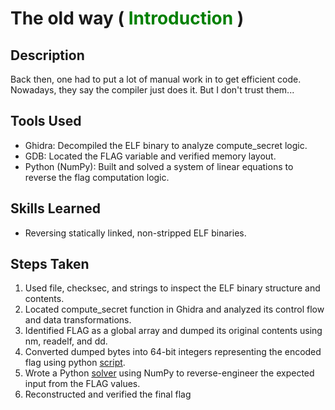# The old way (<font color=green> Introduction </font>)


## Description
Back then, one had to put a lot of manual work in to get efficient code. Nowadays, they say the compiler just does it. But I don't trust them...


## Tools Used

- Ghidra: Decompiled the ELF binary to analyze compute_secret logic.
- GDB: Located the FLAG variable and verified memory layout.
- Python (NumPy): Built and solved a system of linear equations to reverse the flag computation logic.

## Skills Learned

- Reversing statically linked, non-stripped ELF binaries.

## Steps Taken
1. Used file, checksec, and strings to inspect the ELF binary structure and contents.
2. Located compute_secret function in Ghidra and analyzed its control flow and data transformations.
3. Identified FLAG as a global array and dumped its original contents using nm, readelf, and dd.
4. Converted dumped bytes into 64-bit integers representing the encoded flag using python [script](convert.py).
5. Wrote a Python [solver](solver.py) using NumPy to reverse-engineer the expected input from the FLAG values.
6. Reconstructed and verified the final flag